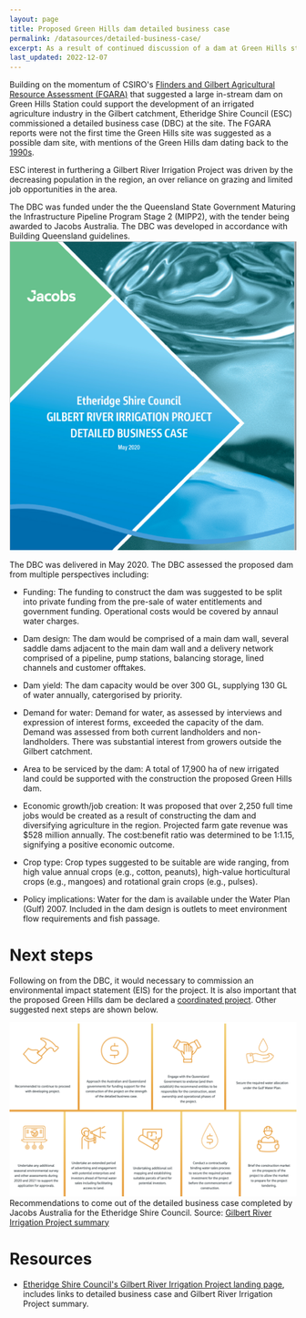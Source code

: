 ```yaml
---
layout: page
title: Proposed Green Hills dam detailed business case
permalink: /datasources/detailed-business-case/
excerpt: As a result of continued discussion of a dam at Green Hills station and the economic and social problems observed by the Etheridge Shire Council, a detailed business case was commissioned. The detailed business case investigated the proposed dam in an overarching way, providing recommendations on how to progress.      
last_updated: 2022-12-07 
---
```


Building on the momentum of CSIRO's <a href="/datasources/fgara/">Flinders and Gilbert Agricultural Resource Assessment (FGARA)</a> that suggested a large in-stream dam on Green Hills Station could support the development of an irrigated agriculture industry in the Gilbert catchment, Etheridge Shire Council (ESC) commissioned a detailed business case (DBC) at the site. The FGARA reports were not the first time the Green Hills site was suggested as a possible dam site, with mentions of the Green Hills dam dating back to the <a href="/grap/green-hills-dam/">1990s</a>. 

ESC interest in furthering a Gilbert River Irrigation Project was driven by the decreasing population in the region, an over reliance on grazing and limited job opportunities in the area.  


<div class="rhs_img_container">
  <div class="rhs_img_text">
  The DBC was funded under the the Queensland State Government Maturing the Infrastructure Pipeline Program Stage 2 (MIPP2), with the tender being awarded to Jacobs Australia. The DBC was developed in accordance with Building Queensland guidelines.
  </div>
  <div class="rhs_img_img">
    <a href="/images/GreenHillsDamProposal.png" target="_blank">
      <img alt="Front page of the detailed business case, commissioned by the Etheridge Shire Council, with Jacobs Australia winning the tender" src="/images/GreenHillsDamProposal.png">
    </a>
  </div>
</div>

The DBC was delivered in May 2020. The DBC assessed the proposed dam from multiple perspectives including:

- Funding:
The funding to construct the dam was suggested to be split into private funding from the pre-sale of water entitlements and government funding. Operational costs would be covered by annaul water charges.

- Dam design: 
The dam would be comprised of a main dam wall, several saddle dams adjacent to the main dam wall and a delivery network comprised of a pipeline, pump stations, balancing storage, lined channels and customer offtakes.

- Dam yield: 
The dam capacity would be over 300 GL, supplying 130 GL of water annually, catergorised by priority.

- Demand for water: 
Demand for water, as assessed by interviews and expression of interest forms, exceeded the capacity of the dam. Demand was assessed from both current landholders and non-landholders. There was substantial interest from growers outside the Gilbert catchment. 

- Area to be serviced by the dam: 
A total of 17,900 ha of new irrigated land could be supported with the construction the proposed Green Hills dam. 

- Economic growth/job creation:
It was proposed that over 2,250 full time jobs would be created as a result of constructing the dam and diversifying agriculture in the region. Projected farm gate revenue was $528 million annually. The cost:benefit ratio was determined to be 1:1.15, signifying a positive economic outcome.  

- Crop type:
Crop types suggested to be suitable are wide ranging, from high value annual crops (e.g., cotton, peanuts), high-value horticultural crops (e.g., mangoes) and rotational grain crops (e.g., pulses). 

- Policy implications: 
Water for the dam is available under the Water Plan (Gulf) 2007. Included in the dam design is outlets to meet environment flow requirements and fish passage.

# Next steps 

Following on from the DBC, it would necessary to commission an environmental impact statement (EIS) for the project. It is also important that the proposed Green Hills dam be declared a <a href="https://www.statedevelopment.qld.gov.au/coordinator-general/assessments-and-approvals/coordinated-projects" target="_blank">coordinated project</a>. Other suggested next steps are shown below. 

<div class="rhs_img_img">
<a href="/images/dbc-next-step.png" target="_blank">
<img alt="" src="/images/dbc-next-step.png">
</a>
<div class=imgcredit>Recommendations to come out of the detailed business case completed by Jacobs Australia for the Etheridge Shire Council. Source: <a href="http://web.archive.org/web/20250319141805/https://www.etheridge.qld.gov.au/downloads/file/993/gilbert-river-irrigation-project-summary" target="_blank">Gilbert River Irrigation Project summary</a>
</div>
</div>

# Resources 

- <a href="https://www.etheridge.qld.gov.au/development/economic-development/gilbert-river-agricultural-scheme" target="_blank">Etheridge Shire Council's Gilbert River Irrigation Project landing page</a>, includes links to detailed business case and Gilbert River Irrigation Project summary. 
